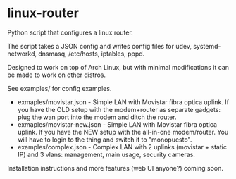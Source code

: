 # linux-router
Python script that configures a linux router.

The script takes a JSON config and writes config files for udev, systemd-networkd, dnsmasq, /etc/hosts, iptables, pppd.

Designed to work on top of Arch Linux, but with minimal modifications it can be made to work on other distros.

See examples/ for config examples.

- exmaples/movistar.json - Simple LAN with Movistar fibra optica uplink. If you have the OLD setup with the modem+router as separate gadgets: plug the wan port into the modem and ditch the router.
- exmaples/movistar-new.json - Simple LAN with Movistar fibra optica uplink. If you have the NEW setup with the all-in-one modem/router. You will have to login to the thing and switch it to "monopuesto".
- examples/complex.json - Complex LAN with 2 uplinks (movistar + static IP) and 3 vlans: management, main usage, security cameras.

Installation instructions and more features (web UI anyone?) coming soon.
